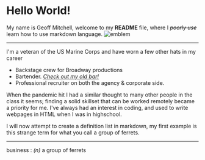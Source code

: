 # Hello World!

My name is Geoff Mitchell, welcome to my **README** file, where I *~~poorly use~~* learn how to use markdown language.
![emblem](https://secure.img1-fg.wfcdn.com/im/19736980/resize-h800-w800%5Ecompr-r85/9155/91555602/US+Marine+Corps+Metal+round+Dome+USMC+Emblem+Home+Wall+D%25E9cor.jpg)

---

I'm a veteran of the US Marine Corps and have worn a few other hats in my career
- Backstage crew for Broadway productions
- Bartender. [*Check out my old bar!*](https://sm23morristown.com)
- Professional recruiter on both the agency & corporate side.

When the pandemic hit I had a similar thought to many other people in the class it seems; finding a solid skillset that can be worked remotely became a priority for me. I've always had an interest in coding, and used to write webpages in HTML when I was in highschool.


I will now attempt to create a definition list in markdown, my first example is this strange term for what you call a group of ferrets.

---

business
: *(n)* a group of ferrets
